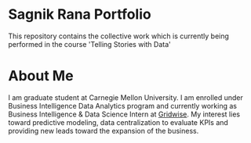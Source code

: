 # Sagnik Rana Portfolio
This repository contains the collective work which is currently being performed in the course 'Telling Stories with Data'


# About Me
I am graduate student at Carnegie Mellon University. I am enrolled under Business Intelligence Data Analytics program and currently working as Business Intelligence & Data Science Intern at [Gridwise](https://gridwise.io/). My interest lies toward predictive modeling, data centralization to evaluate KPIs and providing new leads toward the expansion of the business. <br>
